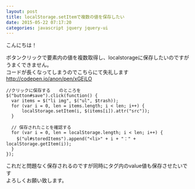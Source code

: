 ```yaml
---
layout: post
title: localStorage.setItemで複数の値を保存したい
date: 2015-05-22 07:17:20
categories: javascript jquery jquery-ui
---
```

<!-- {% raw %} -->
<p>こんにちは！</p>

<p>ボタンクリックで要素内の値を複数取得し、localstorageに保存したいのですがうまくできません。<br>
コードが長くなってしまうのでこちらにて失礼します<br>
<a href="http://codepen.io/anon/pen/xGEjLO" rel="nofollow">http://codepen.io/anon/pen/xGEjLO</a></p>

<pre><code>//クリックに保存する　　のところを
$("button#save").click(function() {
  var items = $("li img", $("ul", $trash));
  for (var i = 0, len = items.length; i &lt; len; i++) {
      localStorage.setItem(i, $(items[i]).attr("src"));
  }

  // 保存されたことを確認する
  for (var i = 0, len = localStorage.length; i &lt; len; i++) {
    $("ul#storedItems").append("&lt;li&gt;" + i + "：" + localStorage.getItem(i));
  }
});
</code></pre>

<p>これだと問題なく保存されるのですが同時にタグ内のvalue値も保存させたいです<br>
よろしくお願い致します。</p>
<!-- {% endraw %} -->
